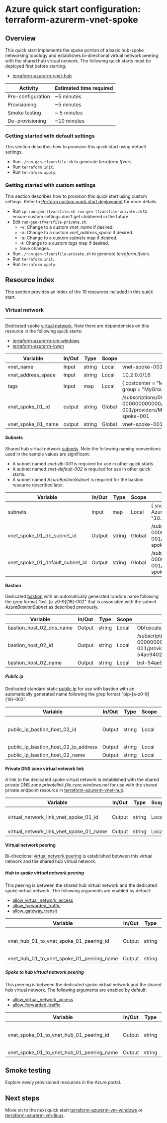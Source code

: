 # Azure quick start configuration: terraform-azurerm-vnet-spoke  

## Overview

This quick start implements the spoke portion of a basic hub-spoke networking topology and establishes bi-directional virtual network peering with the shared hub virtual network. The following quick starts must be deployed first before starting:

* [terraform-azurerm-vnet-hub](../terraform-azurerm-vnet-hub)

Activity | Estimated time required
--- | ---
Pre-configuration | ~5 minutes
Provisioning | ~5 minutes
Smoke testing | ~ 5 minutes
De-provisioning | ~10 minutes

### Getting started with default settings

This section describes how to provision this quick start using default settings.

* Run `./run-gen-tfvarsfile.sh` to generate *terraform.tfvars*.  
* Run `terraform init`.
* Run `terraform apply`.

### Getting started with custom settings

This section describes how to provision this quick start using custom settings. Refer to [Perform custom quick start deployment](https://github.com/doherty100/azurequickstarts#perform-custom-quick-start-deployment) for more details.

* Run `cp run-gen-tfvarsfile.sh run-gen-tfvarsfile-private.sh` to ensure custom settings don't get clobbered in the future.
* Edit `run-gen-tfvarsfile-private.sh`.
  * -v: Change to a custom *vnet_name* if desired.
  * -a: Change to a custom *vnet_address_space* if desired.
  * -s: Change to a custom *subnets* map if desired.
  * -t: Change to a custom *tags* map if desired.
  * Save changes.
* Run `./run-gen-tfvarsfile-private.sh` to generate *terraform.tfvars*.  
* Run `terraform init`.
* Run `terraform apply`.

## Resource index

This section provides an index of the 10 resources included in this quick start.

### Virtual network

---

Dedicated spoke [virtual network](https://docs.microsoft.com/en-us/azure/azure-glossary-cloud-terminology#vnet). Note there are dependencies on this resource in the following quick starts:  

* [terraform-azurerm-vm-windows](../terraform-azurerm-vm-windows)
* [terraform-azurerm-vwan](../terraform-azurerm-vwan)

Variable | In/Out | Type | Scope | Sample
--- | --- | --- | --- | ---
vnet_name | Input | string | Local | vnet-spoke-001
vnet_address_space | Input | string | Local | 10.2.0.0/16
tags | Input  | map | Local | { costcenter = \"MyCostCenter\", division = \"MyDivision\", group = \"MyGroup\" }
vnet_spoke_01_id | output | string | Global | /subscriptions/00000000-0000-0000-0000-000000000000/resourceGroups/rg-vdc-nonprod-001/providers/Microsoft.Network/virtualNetworks/vnet-spoke-001
vnet_spoke_01_name | output | string | Global | vnet-spoke-001

#### Subnets

Shared hub virtual network [subnets](https://docs.microsoft.com/en-us/azure/virtual-network/virtual-network-vnet-plan-design-arm#subnets). Note the following naming conventions used in the sample values are significant:

* A subnet named *snet-db-001* is required for use in other quick starts.
* A subnet named *snet-default-002* is required for use in other quick starts.
* A subnet named *AzureBastionSubnet* is required for the bastion resource described later.

Variable | In/Out | Type | Scope | Sample
--- | --- | --- | --- | ---
subnets | Input | map | Local | { snet-default-002 = "10.2.0.0/24", AzureBastionSubnet = "10.2.1.0/27", snet-db-001 = "10.2.1.32/27" }
vnet_spoke_01_db_subnet_id | Output | string | Global | /subscriptions/00000000-0000-0000-0000-000000000000/resourceGroups/rg-vdc-nonprod-001/providers/Microsoft.Network/virtualNetworks/vnet-spoke-001/subnets/snet-db-001
vnet_spoke_01_default_subnet_id | Output | string | Global | /subscriptions/00000000-0000-0000-0000-000000000000/resourceGroups/rg-vdc-nonprod-001/providers/Microsoft.Network/virtualNetworks/vnet-spoke-001/subnets/snet-default-002

#### Bastion

Dedicated [bastion](https://docs.microsoft.com/en-us/azure/bastion/bastion-overview) with an automatically generated random name following the grep format "bst-\[a-z0-9\]\{16\}-002" that is associated with the subnet *AzureBastionSubnet* as described previously.

Variable | In/Out | Type | Scope | Sample
--- | --- | --- | --- | ---
bastion_host_02_dns_name | Output | string | Local | Obfuscated for security
bastion_host_02_id  | Output | string | Local | /subscriptions/00000000-0000-0000-0000-000000000000/resourceGroups/rg-vdc-nonprod-001/providers/Microsoft.Network/bastionHosts/bst-54ae94029797fd14-002
bastion_host_02_name | Output | string | Local | bst-54ae94029797fd14-002

##### Public ip

Dedicated standard static [public ip](https://docs.microsoft.com/en-us/azure/virtual-network/virtual-network-ip-addresses-overview-arm#public-ip-addresses) for use with bastion with an automatically generated name following the grep format "pip-\[a-z0-9\]\{16\}-002".  

Variable | In/Out | Type | Scope | Sample
--- | --- | --- | --- | ---
public_ip_bastion_host_02_id | Output | string | Local | /subscriptions/00000000-0000-0000-0000-000000000000/resourceGroups/rg-vdc-nonprod-001/providers/Microsoft.Network/publicIPAddresses/pip-619c4233fe9c0bc0-002
public_ip_bastion_host_02_ip_address | Output | string | Local | Obfuscated for security
public_ip_bastion_host_02_name | Output | string | Local | pip-619c4233fe9c0bc0-002

#### Private DNS zone virtual network link

A link to the dedicated spoke virtual network is established with the shared private DNS zone *privatelink.file.core.windows.net* for use with the shared private endpoint resource in [terraform-azurerm-vnet-hub](../terraform-azurerm-vnet-hub).

Variable | In/Out | Type | Scope | Sample
--- | --- | --- | --- | ---
virtual_network_link_vnet_spoke_01_id | Output | string | Local | /subscriptions/00000000-0000-0000-0000-000000000000/resourceGroups/rg-vdc-nonprod-001/providers/Microsoft.Network/privateDnsZones/privatelink.file.core.windows.net/virtualNetworkLinks/pdnslnk-vnet-spoke-001-002
virtual_network_link_vnet_spoke_01_name | Output | string | Local | pdnslnk-vnet-spoke-001-002

#### Virtual network peering

Bi-directional [virtual network peering](https://docs.microsoft.com/en-us/azure/virtual-network/virtual-network-peering-overview) is established between this virtual network and the shared hub virtual network.

##### Hub to spoke virtual network peering

This peering is between the shared hub virtual network and the dedicated spoke virtual network. The following arguments are enabled by default:

* [allow_virtual_network_access](https://www.terraform.io/docs/providers/azurerm/r/virtual_network_peering.html#allow_virtual_network_access)
* [allow_forwarded_traffic](https://www.terraform.io/docs/providers/azurerm/r/virtual_network_peering.html#allow_forwarded_traffic)
* [allow_gateway_transit](https://www.terraform.io/docs/providers/azurerm/r/virtual_network_peering.html#allow_gateway_transit)

Variable | In/Out | Type | Scope | Sample
--- | --- | --- | --- | ---
vnet_hub_01_to_vnet_spoke_01_peering_id | Output | string | Local | /subscriptions/00000000-0000-0000-0000-000000000000/resourceGroups/rg-vdc-nonprod-001/providers/Microsoft.Network/virtualNetworks/vnet-hub-001/virtualNetworkPeerings/vnet_hub_01_to_vnet_spoke_01_peering
vnet_hub_01_to_vnet_spoke_01_peering_name | Output | string | Local | vnet_hub_01_to_vnet_spoke_01_peering

##### Spoke to hub virtual network peering

This peering is between the dedicated spoke virtual network and the shared hub virtual network. The following arguments are enabled by default:

* [allow_virtual_network_access](https://www.terraform.io/docs/providers/azurerm/r/virtual_network_peering.html#allow_virtual_network_access)
* [allow_forwarded_traffic](https://www.terraform.io/docs/providers/azurerm/r/virtual_network_peering.html#allow_forwarded_traffic)

Variable | In/Out | Type | Scope | Sample
--- | --- | --- | --- | ---
vnet_spoke_01_to_vnet_hub_01_peering_id | Output | string | Local | /subscriptions/00000000-0000-0000-0000-000000000000/resourceGroups/rg-vdc-nonprod-001/providers/Microsoft.Network/virtualNetworks/vnet-spoke-001/virtualNetworkPeerings/vnet_spoke_01_to_vnet_hub_01_peering
vnet_spoke_01_to_vnet_hub_01_peering_name | Output | string | Local | vnet_spoke_01_to_vnet_hub_01_peering

## Smoke testing

Explore newly provisioned resources in the Azure portal.

## Next steps

Move on to the next quick start [terraform-azurerm-vm-windows](../terraform-azurerm-vm-windows/) or [terraform-azurerm-vm-linux](../terraform-azurerm-vm-linux/).
